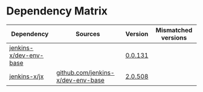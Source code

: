# Dependency Matrix

Dependency | Sources | Version | Mismatched versions
---------- | ------- | ------- | -------------------
[jenkins-x/dev-env-base](https://github.com/jenkins-x/dev-env-base) |  | [0.0.131](https://github.com/jenkins-x/dev-env-base/releases/tag/v0.0.131) | 
[jenkins-x/jx](https://github.com/jenkins-x/jx) | [github.com/jenkins-x/dev-env-base](https://github.com/jenkins-x/dev-env-base) | [2.0.508](https://github.com/jenkins-x/jx/releases/tag/v2.0.508) | 
